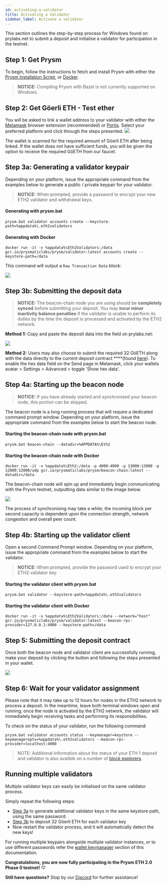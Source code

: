 ```yaml
---
id: activating-a-validator
title: Activating a Validator
sidebar_label: Activate a validator
---
```

This section outlines the step-by-step process for Windows found on prylabs.net to submit a deposit and initialise a validator for participation in the testnet.

## Step 1: Get Prysm

To begin, follow the instructions to fetch and install Prysm with either the [Prysm Installation Script](/docs/install/windows), or [Docker](./docker).
> **NOTICE:** Compiling Prysm with Bazel is not currently supported on Windows.

## Step 2: Get Göerli ETH - Test ether

You will be asked to link a wallet address to your validator with either the [Metamask](https://metamask.io/) browser extension \(recommended\) or [Portis](https://portis.io). Select your preferred platform and click through the steps presented.
![](https://blobscdn.gitbook.com/v0/b/gitbook-28427.appspot.com/o/assets%2F-LRNnKRqTm4z1mzdDqDF%2F-LuJpxGKxOpat8TfDxPP%2F-Lua4msnLMulYW-XYrN_%2F2.png?alt=media&token=8268d6b5-97da-414a-9110-141a7aaeb3de)

The wallet is scanned for the required amount of Göerli ETH after being linked. If the wallet does not have sufficient funds, you will be given the option to receive the required GöETH from our faucet.

## Step 3a: Generating a validator keypair

Depending on your platform, issue the appropriate command from the examples below to generate a public / private keypair for your validator.

> **NOTICE:** When prompted, provide a password to encrypt your new ETH2 validator and withdrawal keys.

#### Generating with prysm.bat

```text
prysm.bat validator accounts create --keystore-path=%appdata%\.eth2validators
```

#### Generating with Docker

```text
docker run -it -v %appdata%\Eth2Validators:/data gcr.io/prysmaticlabs/prysm/validator:latest accounts create --keystore-path=/data
```

This command will output a `Raw Transaction Data` block:

![](https://blobscdn.gitbook.com/v0/b/gitbook-28427.appspot.com/o/assets%2F-LRNnKRqTm4z1mzdDqDF%2F-LuJpxGKxOpat8TfDxPP%2F-Lua3OVmMOefnzXXvdGq%2F4.png?alt=media&token=96459a93-055c-4bf1-a0af-07a900d7b47f)

## Step 3b: Submitting the deposit data

> **NOTICE:** The beacon-chain node you are using should be **completely synced** before submitting your deposit. You may **incur minor inactivity balance penalties** if the validator is unable to perform its duties by the time the deposit is processed and activated by the ETH2 network.

**Method 1:** Copy and paste the deposit data into the field on prylabs.net:

![](https://blobscdn.gitbook.com/v0/b/gitbook-28427.appspot.com/o/assets%2F-LRNnKRqTm4z1mzdDqDF%2F-Lua_6kBgtyMjsJFCSPr%2F-Lua_XtevNAg0ybDIGfI%2F77.png?alt=media&token=ee25ea72-3436-455e-b28c-66471b5ddf88)

**Method 2:** Users may also choose to submit the required 32 GöETH along with the data directly to the current deposit contract ****\(found [here](https://prylabs.net/contract)\). To enable the hex data field on the Send page in Metamask, click your wallets avatar &gt; Settings &gt; Advanced &gt; toggle 'Show hex data'.

## Step 4a: Starting up the beacon node

> **NOTICE:** If you have already started and synchronised your beacon node, this portion can be skipped.

The beacon node is a long running process that will require a dedicated command prompt window. Depending on your platform, issue the appropriate command from the examples below to start the beacon node.

#### Starting the beacon-chain node with prysm.bat

```text
prysm.bat beacon-chain --datadir=%APPDATA%\Eth2
```

#### Starting the beacon-chain node with Docker

```text
docker run -it -v %appdata%\Eth2:/data -p 4000:4000 -p 13000:13000 -p 12000:12000/udp gcr.io/prysmaticlabs/prysm/beacon-chain:latest --datadir=/data
```

The beacon-chain node will spin up and immediately begin communicating with the Prysm testnet, outputting data similar to the image below.

![](https://blobscdn.gitbook.com/v0/b/gitbook-28427.appspot.com/o/assets%2F-LRNnKRqTm4z1mzdDqDF%2F-Lua_6kBgtyMjsJFCSPr%2F-LuaaWo6lTgjk4e7WQ4p%2F9.png?alt=media&token=901b8c14-2a09-4365-bf63-1991c4996544)

The process of synchronising may take a while; the incoming block per second capacity is dependent upon the connection strength, network congestion and overall peer count.

## Step 4b: Starting up the validator client

Open a second Command Prompt window. Depending on your platform, issue the appropriate command from the examples below to start the validator.

> **NOTICE:** When prompted, provide the password used to encrypt your ETH2 validator key.

#### Starting the validator client with prysm.bat

```text
prysm.bat validator --keystore-path=%appdata%\.eth2validators
```

#### Starting the validator client with Docker

```text
docker run -it -v %appdata%\Eth2Validators:/data --network="host" gcr.io/prysmaticlabs/prysm/validator:latest --beacon-rpc-provider=127.0.0.1:4000 --keystore-path=/data
```

## Step 5: Submitting the deposit contract

Once both the beacon node and validator client are successfully running, make your deposit by clicking the button and following the steps presented in your wallet.

![](https://blobscdn.gitbook.com/v0/b/gitbook-28427.appspot.com/o/assets%2F-LRNnKRqTm4z1mzdDqDF%2F-LuJpxGKxOpat8TfDxPP%2F-Lua3RjIGSbGQbe7NrjZ%2F5.png?alt=media&token=0561a974-edf7-49f9-b225-8997982eb8e0)

## Step 6: Wait for your validator assignment

Please note that it may take up to 12 hours for nodes in the ETH2 network to process a deposit. In the meantime, leave both terminal windows open and running; once the node is activated by the ETH2 network, the validator will immediately begin receiving tasks and performing its responsibilities.

To check on the status of your validator, run the following command:

```text
prysm.bat validator accounts status --keymanager=keystore --keymanageropts=%appdata%\.eth2validators --beacon-rpc-provider=localhost:4000
```

> NOTE: Additional information about the status of your ETH 1 deposit and validator is also availble on a number of [block explorers](/docs/devtools/block-explorers).

## Running multiple validators

Multiple validator keys can easily be initialised on the same validator process.

 Simply repeat the following steps:
 * [Step 3a](activating-a-validator#step-3a-generating-a-validator-keypair) to generate additional validator keys in the same keystore path, using the same password.
 * [Step 3b](activating-a-validator#step-3b-submitting-the-deposit-data) to deposit 32 Göerli ETH for each validator key
 * Now restart the validator process, and it will automatically detect the new keys!

For running multiple keypairs alongside multiple validator instances, or to use different passwords refer the [wallet keymanager](/docs/prysm-usage/wallet-keymanager) section of this documentation.

**Congratulations, you are now fully participating in the Prysm ETH 2.0 Phase 0 testnet!** ♡

**Still have questions?**  Stop by our [Discord](https://discord.gg/KSA7rPr) for further assistance!
